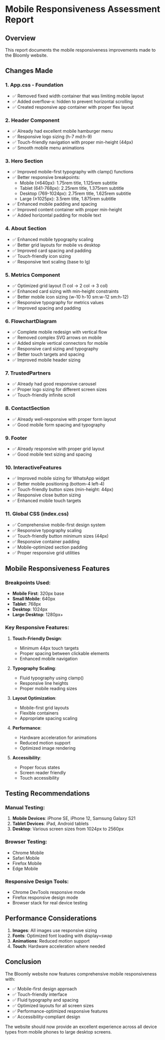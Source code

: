 # Mobile Responsiveness Assessment Report

## Overview
This report documents the mobile responsiveness improvements made to the Bloomly website.

## Changes Made

### 1. **App.css - Foundation**
- ✅ Removed fixed width container that was limiting mobile layout
- ✅ Added overflow-x: hidden to prevent horizontal scrolling
- ✅ Created responsive app container with proper flex layout

### 2. **Header Component**
- ✅ Already had excellent mobile hamburger menu
- ✅ Responsive logo sizing (h-7 md:h-9)
- ✅ Touch-friendly navigation with proper min-height (44px)
- ✅ Smooth mobile menu animations

### 3. **Hero Section**
- ✅ Improved mobile-first typography with clamp() functions
- ✅ Better responsive breakpoints:
  - Mobile (≤640px): 1.75rem title, 1.125rem subtitle
  - Tablet (641-768px): 2.25rem title, 1.375rem subtitle
  - Desktop (769-1024px): 2.75rem title, 1.625rem subtitle
  - Large (≥1025px): 3.5rem title, 1.875rem subtitle
- ✅ Enhanced mobile padding and spacing
- ✅ Improved content container with proper min-height
- ✅ Added horizontal padding for mobile text

### 4. **About Section**
- ✅ Enhanced mobile typography scaling
- ✅ Better grid layouts for mobile vs desktop
- ✅ Improved card spacing and padding
- ✅ Touch-friendly icon sizing
- ✅ Responsive text scaling (base to lg)

### 5. **Metrics Component**
- ✅ Optimized grid layout (1 col → 2 col → 3 col)
- ✅ Enhanced card sizing with min-height constraints
- ✅ Better mobile icon sizing (w-10 h-10 sm:w-12 sm:h-12)
- ✅ Responsive typography for metrics values
- ✅ Improved spacing and padding

### 6. **FlowchartDiagram**
- ✅ Complete mobile redesign with vertical flow
- ✅ Removed complex SVG arrows on mobile
- ✅ Added simple vertical connectors for mobile
- ✅ Responsive card sizing and typography
- ✅ Better touch targets and spacing
- ✅ Improved mobile header sizing

### 7. **TrustedPartners**
- ✅ Already had good responsive carousel
- ✅ Proper logo sizing for different screen sizes
- ✅ Touch-friendly infinite scroll

### 8. **ContactSection**
- ✅ Already well-responsive with proper form layout
- ✅ Good mobile form spacing and typography

### 9. **Footer**
- ✅ Already responsive with proper grid layout
- ✅ Good mobile text sizing and spacing

### 10. **InteractiveFeatures**
- ✅ Improved mobile sizing for WhatsApp widget
- ✅ Better mobile positioning (bottom-4 left-4)
- ✅ Touch-friendly button sizes (min-height: 44px)
- ✅ Responsive close button sizing
- ✅ Enhanced mobile touch targets

### 11. **Global CSS (index.css)**
- ✅ Comprehensive mobile-first design system
- ✅ Responsive typography scaling
- ✅ Touch-friendly button minimum sizes (44px)
- ✅ Responsive container padding
- ✅ Mobile-optimized section padding
- ✅ Proper responsive grid utilities

## Mobile Responsiveness Features

### Breakpoints Used:
- **Mobile First**: 320px base
- **Small Mobile**: 640px
- **Tablet**: 768px
- **Desktop**: 1024px
- **Large Desktop**: 1280px+

### Key Responsive Features:
1. **Touch-Friendly Design**:
   - Minimum 44px touch targets
   - Proper spacing between clickable elements
   - Enhanced mobile navigation

2. **Typography Scaling**:
   - Fluid typography using clamp()
   - Responsive line heights
   - Proper mobile reading sizes

3. **Layout Optimization**:
   - Mobile-first grid layouts
   - Flexible containers
   - Appropriate spacing scaling

4. **Performance**:
   - Hardware acceleration for animations
   - Reduced motion support
   - Optimized image rendering

5. **Accessibility**:
   - Proper focus states
   - Screen reader friendly
   - Touch accessibility

## Testing Recommendations

### Manual Testing:
1. **Mobile Devices**: iPhone SE, iPhone 12, Samsung Galaxy S21
2. **Tablet Devices**: iPad, Android tablets
3. **Desktop**: Various screen sizes from 1024px to 2560px

### Browser Testing:
- Chrome Mobile
- Safari Mobile
- Firefox Mobile
- Edge Mobile

### Responsive Design Tools:
- Chrome DevTools responsive mode
- Firefox responsive design mode
- Browser stack for real device testing

## Performance Considerations

1. **Images**: All images use responsive sizing
2. **Fonts**: Optimized font loading with display=swap
3. **Animations**: Reduced motion support
4. **Touch**: Hardware acceleration where needed

## Conclusion

The Bloomly website now features comprehensive mobile responsiveness with:
- ✅ Mobile-first design approach
- ✅ Touch-friendly interface
- ✅ Fluid typography and spacing
- ✅ Optimized layouts for all screen sizes
- ✅ Performance-optimized responsive features
- ✅ Accessibility-compliant design

The website should now provide an excellent experience across all device types from mobile phones to large desktop screens.
